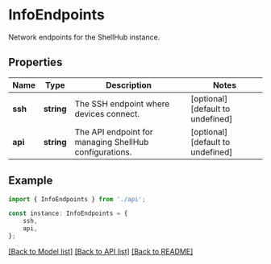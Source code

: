 # InfoEndpoints

Network endpoints for the ShellHub instance.

## Properties

Name | Type | Description | Notes
------------ | ------------- | ------------- | -------------
**ssh** | **string** | The SSH endpoint where devices connect. | [optional] [default to undefined]
**api** | **string** | The API endpoint for managing ShellHub configurations. | [optional] [default to undefined]

## Example

```typescript
import { InfoEndpoints } from './api';

const instance: InfoEndpoints = {
    ssh,
    api,
};
```

[[Back to Model list]](../README.md#documentation-for-models) [[Back to API list]](../README.md#documentation-for-api-endpoints) [[Back to README]](../README.md)
